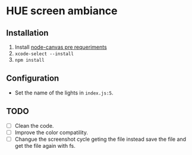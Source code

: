 # HUE screen ambiance

## Installation

1. Install [node-canvas pre requeriments](https://github.com/Automattic/node-canvas)
2. `xcode-select --install`
2. `npm install`

## Configuration

- Set the name of the lights in `index.js:5`.

## TODO

- [ ] Clean the code.
- [ ] Improve the color compatility.
- [ ] Changue the screenshot cycle geting the file instead save the file and get the file again with fs.
